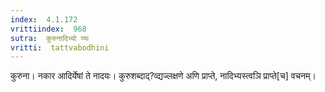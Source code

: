 ```yaml
---
index:  4.1.172
vrittiindex:  968
sutra:  कुरुनादिभ्यो ण्यः
vritti:  tattvabodhini 
---
```


कुरुना। नकार आदिर्येषां ते नादयः। कुरुशब्दाद्?व्द्यज्लक्षणे अणि प्राप्ते, नादिभ्यस्त्वञि प्राप्ते[च] वचनम्।

